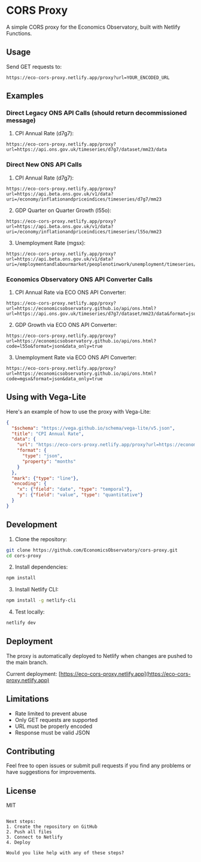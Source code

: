 # CORS Proxy

A simple CORS proxy for the Economics Observatory, built with Netlify Functions.

## Usage

Send GET requests to:

```
https://eco-cors-proxy.netlify.app/proxy?url=YOUR_ENCODED_URL
```

## Examples

### Direct Legacy ONS API Calls (should return decommissioned message)

1. CPI Annual Rate (d7g7):
```
https://eco-cors-proxy.netlify.app/proxy?url=https://api.ons.gov.uk/timeseries/d7g7/dataset/mm23/data
```

### Direct New ONS API Calls

1. CPI Annual Rate (d7g7):
```
https://eco-cors-proxy.netlify.app/proxy?url=https://api.beta.ons.gov.uk/v1/data?uri=/economy/inflationandpriceindices/timeseries/d7g7/mm23
```

2. GDP Quarter on Quarter Growth (l55o):
```
https://eco-cors-proxy.netlify.app/proxy?url=https://api.beta.ons.gov.uk/v1/data?uri=/economy/inflationandpriceindices/timeseries/l55o/mm23
```

3. Unemployment Rate (mgsx):
```
https://eco-cors-proxy.netlify.app/proxy?url=https://api.beta.ons.gov.uk/v1/data?uri=/employmentandlabourmarket/peoplenotinwork/unemployment/timeseries/mgsx/lms
```

### Economics Observatory ONS API Converter Calls

1. CPI Annual Rate via ECO ONS API Converter:
```
https://eco-cors-proxy.netlify.app/proxy?url=https://economicsobservatory.github.io/api/ons.html?url=https://api.ons.gov.uk/timeseries/d7g7/dataset/mm23/data&format=json&data_only=true
```

2. GDP Growth via ECO ONS API Converter:
```
https://eco-cors-proxy.netlify.app/proxy?url=https://economicsobservatory.github.io/api/ons.html?code=l55o&format=json&data_only=true
```

3. Unemployment Rate via ECO ONS API Converter:
```
https://eco-cors-proxy.netlify.app/proxy?url=https://economicsobservatory.github.io/api/ons.html?code=mgsx&format=json&data_only=true
```

## Using with Vega-Lite

Here's an example of how to use the proxy with Vega-Lite:

```json
{
  "$schema": "https://vega.github.io/schema/vega-lite/v5.json",
  "title": "CPI Annual Rate",
  "data": {
    "url": "https://eco-cors-proxy.netlify.app/proxy?url=https://economicsobservatory.github.io/api/ons.html?code=d7g7&format=json&data_only=true",
    "format": {
      "type": "json",
      "property": "months"
    }
  },
  "mark": {"type": "line"},
  "encoding": {
    "x": {"field": "date", "type": "temporal"},
    "y": {"field": "value", "type": "quantitative"}
  }
}
```

## Development

1. Clone the repository:
```bash
git clone https://github.com/EconomicsObservatory/cors-proxy.git
cd cors-proxy
```

2. Install dependencies:
```bash
npm install
```

3. Install Netlify CLI:
```bash
npm install -g netlify-cli
```

4. Test locally:
```bash
netlify dev
```

## Deployment

The proxy is automatically deployed to Netlify when changes are pushed to the main branch.

Current deployment: [https://eco-cors-proxy.netlify.app](https://eco-cors-proxy.netlify.app)

## Limitations

- Rate limited to prevent abuse
- Only GET requests are supported
- URL must be properly encoded
- Response must be valid JSON

## Contributing

Feel free to open issues or submit pull requests if you find any problems or have suggestions for improvements.

## License

MIT
```

Next steps:
1. Create the repository on GitHub
2. Push all files
3. Connect to Netlify
4. Deploy

Would you like help with any of these steps?